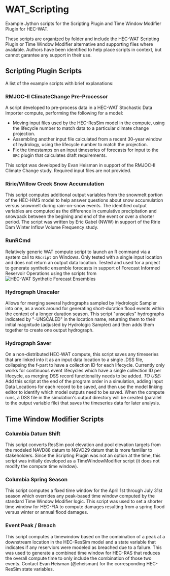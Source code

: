 # WAT_Scripting
Example Jython scripts for the Scripting Plugin and Time Window Modifier Plugin for HEC-WAT.

These scripts are organized by folder and include the HEC-WAT Scripting Plugin or Time Window Modifier alternative and supporting files where available.  Authors have been identified to help place scripts in context, but cannot garantee any support in their use.

## Scripting Plugin Scripts
A list of the example scripts with brief explanations:

### RMJOC-II ClimateChange Pre-Processor
A script developed to pre-process data in a HEC-WAT Stochastic Data Importer compute, performing the following for a model:
 - Moving input files used by the HEC-ResSim model in the compute, using the lifecycle number to match data to a particular climate change projection.
 - Assembling another input file calculated from a recent 30-year window of hydrology, using the lifecycle number to match the projection.
 - Fix the timestamps on an input timeseries of forecasts for input to the `URC` plugin that calculates draft requirements.

 This script was developed by Evan Heisman in support of the RMJOC-II Climate Change study.  Required input files are not provided.

### Ririe/Willow Creek Snow Accumulation
This script computes additional output variables from the snowmelt portion of the HEC-HMS model to help answer questions about snow accumulation versus snowmelt during rain-on-snow events.  The identified output variables are computed as the difference in cumulative precipitation and snowpack between the begining and end of the event or over a shorter period.  The script was written by Eric Gabel (NWW) in support of the Ririe Dam Winter Inflow Volume Frequency study.

### RunRCmd
Relatively generic WAT compute script to launch an R command via a system call to `RScript` on Windows.  Only tested with a single input location and does not return an output data location.  Tested and used for a project to generate synthetic ensemble forecasts in support of Forecast Informed Reservoir Operations using the scripts from ![HEC-WAT Synthetic Forecast Ensembles](https://github.com/eheisman/hec-wat_syn-fcst-ensemble)

### Hydrograph Unscaler
Allows for merging several hydrographs sampled by Hydrologic Sampler into one, as a work around for generating short-duration flood events within the context of a longer duration season.  This script "unscales" hydrographs indicated by "-UNSCALED" in the location name, returning them to their initial magnitude (adjusted by Hydrologic Sampler) and then adds them together to create one output hydrograph.

### Hydrograph Saver
On a non-distributed HEC-WAT compute, this script saves any timeseries that are linked into it as an input data location  to a single .DSS file, collapsing the f-part to have a collection ID for each lifecycle.  Currently only works for continuous event lifecycles which have a single collection ID per lifecycle, as merging DSS record functionality needs to be added.  _TO USE:_ Add this script at the end of the program order in a simulation, adding Input Data Locations for each record to be saved, and then use the model linking editor to identify which model outputs need to be saved.  When the compute runs, a DSS file in the simulation's output directory will be created (parallel to the output variable file) that saves the timeseries data for later analysis.

## Time Window Modifier Scripts

### Columbia Datum Shift
This script converts ResSim pool elevation and pool elevation targets from the modeled NAVD88 datum to NGVD29 datum that is more familiar to stakeholders.  Since the Scripting Plugin was not an option at the time, this script was initially developed as a TimeWindowModifier script (it does not modify the compute time window).

### Columbia Spring Season
This script computes a fixed time window for the April 1st through July 31st season which overrides any peak-based time window computed by the standard Time Window Modifier logic.  This script was used to set a shorter time window for HEC-FIA to compute damages resulting from a spring flood versus winter or annual flood damages.

### Event Peak / Breach
This script computes a timewindow based on the combination of a peak at a downstream location in the HEC-ResSim model and a state variable that indicates if any reserviors were modeled as breached due to a failure.  This was used to generate a combined time window for HEC-RAS that reduces the overall compute time to only include the combination of those two events.  Contact Evan Heisman (@eheisman) for the corresponding HEC-ResSim state variables.
